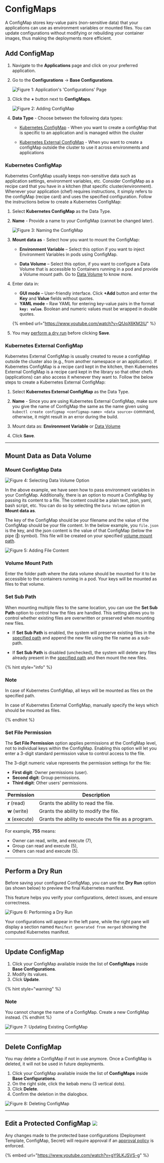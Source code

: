 # ConfigMaps

A ConfigMap stores key-value pairs (non-sensitive data) that your applications can use as environment variables or mounted files. You can update configurations without modifying or rebuilding your container images, thus making the deployments more efficient.

## Add ConfigMap

1. Navigate to the **Applications** page and click on your preferred application. 

2. Go to the **Configurations** → **Base Configurations**.

    ![Figure 1: Application's 'Configurations' Page](https://devtron-public-asset.s3.us-east-2.amazonaws.com/images/creating-application/config-maps/appconfig-page.jpg)

3. Click the **+** button next to **ConfigMaps**.

    ![Figure 2: Adding ConfigMap](https://devtron-public-asset.s3.us-east-2.amazonaws.com/images/creating-application/config-maps/config-map.jpg)

4. **Data Type** - Choose between the following data types:

    * [Kubernetes ConfigMap](#kubernetes-configmap) - When you want to create a configMap that is specific to an application and is managed within the cluster

    * [Kubernetes External ConfigMap](#kubernetes-external-configmap) - When you want to create a configMap outside the cluster to use it across environments and applications

### Kubernetes ConfigMap

Kubernetes ConfigMap usually keeps non-sensitive data such as application settings, environment variables, etc. Consider ConfigMap as a recipe card that you have in a kitchen (that specific cluster/environment). Whenever your application (chef) requires instructions, it simply refers to the configMap (recipe card) and uses the specified configuration. Follow the instructions below to create a Kubernetes ConfigMap:

1. Select **Kubernetes ConfigMap** as the Data Type.

2. **Name** - Provide a name to your ConfigMap (cannot be changed later).

    ![Figure 3: Naming the ConfigMap](https://devtron-public-asset.s3.us-east-2.amazonaws.com/images/creating-application/config-maps/created-configmap.gif)

3. **Mount data as** - Select how you want to mount the ConfigMap:

    * **Environment Variable** – Select this option if you want to inject Environment Variables in pods using ConfigMap.

    * **Data Volume** – Select this option, if you want to configure a Data Volume that is accessible to Containers running in a pod and provide a Volume mount path. Go to [Data Volume](#mount-data-as-data-valume) to know more.

4. Enter data in:
   * **GUI mode** – User-friendly interface. Click **+Add** button and enter the **Key** and **Value** fields without quotes. 
   * **YAML mode** – Raw YAML for entering key-value pairs in the format **`key: value`**. Boolean and numeric values must be wrapped in double quotes.

   {% embed url="https://www.youtube.com/watch?v=QfJqX6KM2lU" %}

5. You may [perform a dry run](#perform-a-dry-run) before clicking **Save**.


### Kubernetes External ConfigMap

Kubernetes External ConfigMap is usually created to reuse a configMap outside the cluster also (e.g., from another namespace or an application). If Kubernetes ConfigMap is a recipe card kept in the kitchen, then Kubernetes External ConfigMap is a recipe card kept in the library so that other chefs (applications) can also access it whenever they want to. Follow the below steps to create a Kubernetes External ConfigMap:

1. Select **Kubernetes External ConfigMap** as the Data Type.

2. **Name** - Since you are using Kubernetes External ConfigMap, make sure you give the name of ConfigMap the same as the name given using `kubectl create configmap <configmap-name> <data source>` command, otherwise, it might result in an error during the build.

3. Mount data as: **Environment Variable** or [Data Volume](#mount-data-as-data-valume)

4. Click **Save**.

---

## Mount Data as Data Volume

### Mount ConfigMap Data

![Figure 4: Selecting Data Volume Option](https://devtron-public-asset.s3.us-east-2.amazonaws.com/images/creating-application/config-maps/cm-data-volume.jpg)

In the above example, we have seen how to pass environment variables in your ConfigMap. Additionally, there is an option to mount a ConfigMap by passing its content to a file. The content could be a plain text, json, yaml, bash script, etc. You can do so by selecting the `Data Volume` option in **Mount data as**.

The key of the ConfigMap should be your filename and the value of the ConfigMap should be your file content. In the below example, you `file.json` is the key, and the json content is the value of that ConfigMap (below the pipe (**|**) symbol). This file will be created on your specified [volume mount path](#volume-mount-path).

![Figure 5: Adding File Content](https://devtron-public-asset.s3.us-east-2.amazonaws.com/images/creating-application/config-maps/filecontent-cm.jpg)

### Volume Mount Path

Enter the folder path where the data volume should be mounted for it to be accessible to the containers running in a pod. Your keys will be mounted as files to that volume.

### Set Sub Path

When mounting multiple files to the same location, you can use the **Set Sub Path** option to control how the files are handled. This setting allows you to control whether existing files are overwritten or preserved when mounting new files.

* If **Set Sub Path** is enabled, the system will preserve existing files in the [specified path](#volume-mount-path) and append the new file using the file name as a sub-path.

* If **Set Sub Path** is disabled (unchecked), the system will delete any files already present in the [specified path](#volume-mount-path) and then mount the new files.

{% hint style="info" %}

### Note

In case of Kubernetes ConfigMap, all keys will be mounted as files on the specified path.

In case of Kubernetes External ConfigMap, manually specify the keys which should be mounted as files.

{% endhint %}


### Set File Permission

The **Set File Permission** option applies permissions at the ConfigMap level, not to individual keys within the ConfigMap. Enabling this option will let you enter a 3-digit standard permission value to control access to the file.

The 3-digit numeric value represents the permission settings for the file:

* **First digit**: Owner permissions (user).
* **Second digit**: Group permissions.
* **Third digit**: Other users' permissions.

| **Permission** | **Description**                                |
|----------------|------------------------------------------------|
| **r** (read)   | Grants the ability to read the file.           |
| **w** (write)  | Grants the ability to modify the file.         |
| **x** (execute)| Grants the ability to execute the file as a program. |

For example, **755** means:
* Owner can read, write, and execute (7),
* Group can read and execute (5),
* Others can read and execute (5).

---

## Perform a Dry Run

Before saving your configured ConfigMap, you can use the **Dry Run** option (as shown below) to preview the final Kubernetes manifest.

This feature helps you verify your configurations, detect issues, and ensure correctness.

![Figure 6: Performing a Dry Run](https://devtron-public-asset.s3.us-east-2.amazonaws.com/images/creating-application/config-maps/dry-run-cm.gif)

Your configurations will appear in the left pane, while the right pane will display a section named `Manifest generated from merged` showing the computed Kubernetes manifest.

---

## Update ConfigMap

1. Click your ConfigMap available inside the list of **ConfigMaps** inside **Base Configurations**.
2. Modify its values.
3. Click **Update**.

{% hint style="warning" %}
### Note
You cannot change the name of a ConfigMap. Create a new ConfigMap instead.
{% endhint %}

![Figure 7: Updating Existing ConfigMap](https://devtron-public-asset.s3.us-east-2.amazonaws.com/images/creating-application/config-maps/update_configmap.jpg)

---

## Delete ConfigMap

You may delete a ConfigMap if not in use anymore. Once a ConfigMap is deleted, it will not be used in future deployments.

1. Click your ConfigMap available inside the list of **ConfigMaps** inside **Base Configurations**.
2. On the right side, click the kebab menu (3 vertical dots).
3. Click **Delete**.
4. Confirm the deletion in the dialogbox.

![Figure 8: Deleting ConfigMap](https://devtron-public-asset.s3.us-east-2.amazonaws.com/images/creating-application/config-maps/delete_configmap.jpg)

---

## Edit a Protected ConfigMap [![](https://devtron-public-asset.s3.us-east-2.amazonaws.com/images/elements/EnterpriseTag.svg)](https://devtron.ai/pricing)

Any changes made to the protected base configurations (Deployment Template, ConfigMap, Secret) will require approval if an [approval policy](../../../user-guide/global-configurations/approval-policy.md) is enforced.

{% embed url="https://www.youtube.com/watch?v=gY9LKJSVS-g" %}